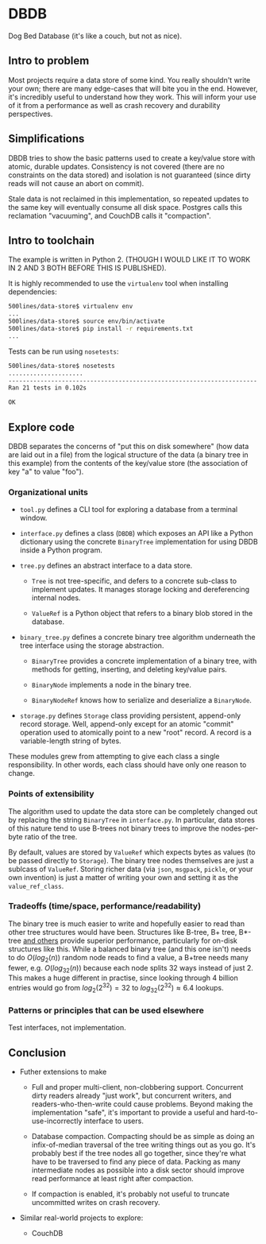 DBDB
====

Dog Bed Database (it's like a couch, but not as nice).


Intro to problem
----------------

Most projects require a data store of some kind.
You really shouldn't write your own;
there are many edge-cases that will bite you in the end.
However,
it's incredibly useful to understand
how they work.
This will inform your use of it
from a performance
as well as crash recovery
and durability perspectives.


Simplifications
---------------

DBDB tries to show the basic patterns used
to create a key/value store
with atomic, durable updates.
Consistency is not covered
(there are no constraints on the data stored)
and isolation is not guaranteed
(since dirty reads will not cause an abort on commit).

Stale data is not reclaimed in this implementation,
so repeated updates to the same key
will eventually consume all disk space.
Postgres calls this reclamation "vacuuming",
and CouchDB calls it "compaction".


Intro to toolchain
------------------

The example is written in Python 2.
(THOUGH I WOULD LIKE IT TO WORK IN 2 AND 3 BOTH BEFORE THIS IS PUBLISHED).

It is highly recommended to use the ``virtualenv`` tool
when installing dependencies:

```bash
500lines/data-store$ virtualenv env
...
500lines/data-store$ source env/bin/activate
500lines/data-store$ pip install -r requirements.txt
...
```

Tests can be run using ``nosetests``:

```bash
500lines/data-store$ nosetests
.....................
----------------------------------------------------------------------
Ran 21 tests in 0.102s

OK

```


Explore code
------------

DBDB separates the concerns of "put this on disk somewhere"
(how data are laid out in a file)
from the logical structure of the data
(a binary tree in this example)
from the contents of the key/value store
(the association of key "a" to value "foo").


### Organizational units

* ``tool.py`` defines
    a CLI tool
    for exploring a database
    from a terminal window.

* ``interface.py`` defines
    a class (``DBDB``)
    which exposes an API
    like a Python dictionary
    using the concrete ``BinaryTree`` implementation
    for using DBDB inside a Python program.

* ``tree.py`` defines
    an abstract interface to a data store.

    - ``Tree`` is not tree-specific,
        and defers to a concrete sub-class to implement updates.
        It manages storage locking and dereferencing internal nodes.

    - ``ValueRef`` is a Python object that refers to
        a binary blob stored in the database.

* ``binary_tree.py`` defines
    a concrete binary tree algorithm
    underneath the tree interface
    using the storage abstraction.

    - ``BinaryTree`` provides a concrete implementation
        of a binary tree, with methods for
        getting, inserting, and deleting key/value pairs.

    - ``BinaryNode`` implements a node in the binary tree.

    - ``BinaryNodeRef`` knows how to serialize and deserialize
        a ``BinaryNode``.

* ``storage.py`` defines ``Storage`` class
    providing persistent, append-only record storage.
    Well, append-only except for an atomic "commit" operation
    used to atomically point to a new "root" record.
    A record is a variable-length string of bytes.

These modules grew from attempting
to give each class a single responsibility.
In other words,
each class should have only one reason to change.


### Points of extensibility

The algorithm used to update the data store
can be completely changed out
by replacing the string ``BinaryTree`` in ``interface.py``.
In particular,
data stores of this nature tend to use B-trees
not binary trees
to improve the nodes-per-byte ratio
of the tree.

By default, values are stored by ``ValueRef``
which expects bytes as values
(to be passed directly to ``Storage``).
The binary tree nodes themselves
are just a sublcass of ``ValueRef``.
Storing richer data
(via ``json``, ``msgpack``, ``pickle``, or your own invention)
is just a matter of writing your own
and setting it as the ``value_ref_class``.


### Tradeoffs (time/space, performance/readability)

The binary tree is much easier to write
and hopefully easier to read
than other tree structures would have been.
Structures like B-tree, B+ tree, B\*-tree
[and others](http://en.wikipedia.org/wiki/Tree_%28data_structure%29)
provide superior performance,
particularly for on-disk structures like this.
While a balanced binary tree
(and this one isn't)
needs to do $O(log_2(n))$ random node reads to find a value,
a B+tree needs many fewer, e.g. $O(log_32(n))$
because each node splits 32 ways instead of just 2.
This makes a huge different in practise,
since looking through 4 billion entries would go from
$log_2(2^32) = 32$ to $log_32(2^32) \approx 6.4$ lookups.


### Patterns or principles that can be used elsewhere

Test interfaces, not implementation.


Conclusion
----------

* Futher extensions to make

    - Full and proper multi-client, non-clobbering support.
        Concurrent dirty readers already "just work",
        but concurrent writers,
        and readers-who-then-write
        could cause problems.
        Beyond making the implementation "safe",
        it's important to provide a useful
        and hard-to-use-incorrectly
        interface to users.

    - Database compaction.
        Compacting should be as simple as
        doing an infix-of-median traversal of the tree
        writing things out as you go.
        It's probably best if the tree nodes all go together,
        since they're what have to be traversed
        to find any piece of data.
        Packing as many intermediate nodes as possible
        into a disk sector
        should improve read performance
        at least right after compaction.

    - If compaction is enabled,
        it's probably not useful to truncate uncommitted writes
        on crash recovery.

   
* Similar real-world projects to explore:

    - CouchDB

